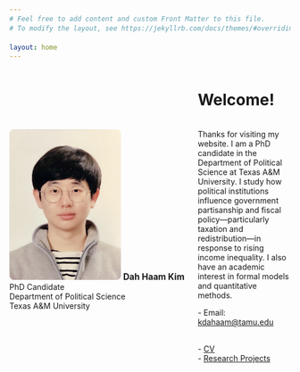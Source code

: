 ```yaml
---
# Feel free to add content and custom Front Matter to this file.
# To modify the layout, see https://jekyllrb.com/docs/themes/#overriding-theme-defaults

layout: home
---
```


<div style="display: flex; align-items: center; gap: 20px;">
  <figure style="margin: 0; flex-shrink: 0;">
    <img src="/assets/images/me.jpeg" alt="My Photo" style="width: 200px; border-radius: 8px;">
    <span style="font-weight: bold; font-size: 1.1em; margin-right: 4px;">Dah Haam Kim</span>
  <br> PhD Candidate <br> Department of Political Science <br> Texas A&M University
  </figure>
  <div>
    <h1>Welcome!</h1>
    <p>
    <br>
     Thanks for visiting my website. I am a PhD candidate in the Department of Political Science at Texas A&M University. I study how political institutions influence government partisanship and fiscal policy—particularly taxation and redistribution—in response to rising income inequality.  I also have an academic interest in formal models and quantitative methods.
    </p>
    <p>
    - Email: <a href="kdahaam@tamu.edu">kdahaam@tamu.edu</a><br> 
    </p>
    <p>
    <br>
      - <a href="/files/Dah_Haam_Kim_CV.pdf">CV</a><br>
      - <a href="research.markdown">Research Projects</a>
    </p>
  </div>
</div>